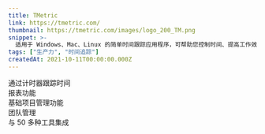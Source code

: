 ```yaml
---
title: TMetric
link: https://tmetric.com/
thumbnail: https://tmetric.com/images/logo_200_TM.png
snippet: >-
  适用于 Windows、Mac、Linux 的简单时间跟踪应用程序，可帮助您控制时间、提高工作效率并监控团队绩效。
tags: ["生产力", "时间追踪"]
createdAt: 2021-10-11T00:00:00.000Z
---
```

通过计时器跟踪时间  
报表功能  
基础项目管理功能  
团队管理  
与 50 多种工具集成